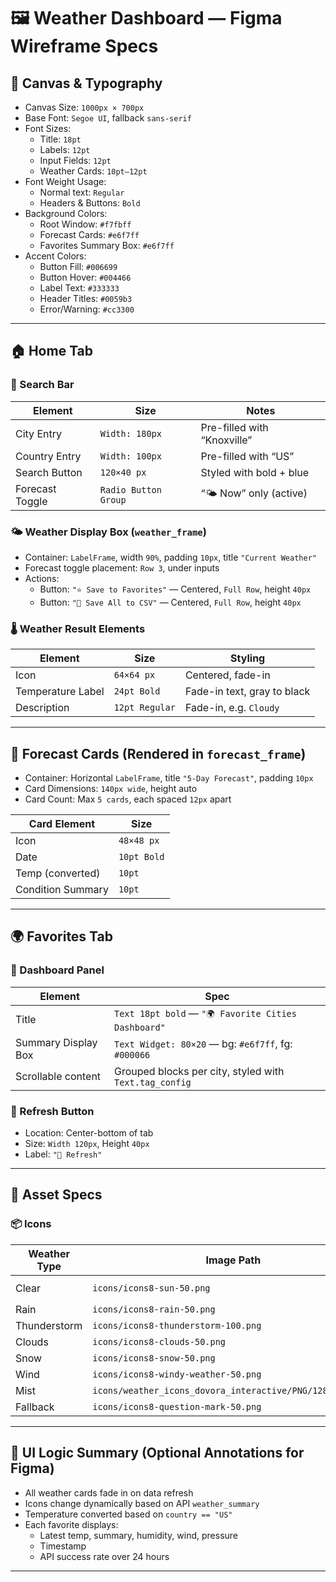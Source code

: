 # 🖼️ Weather Dashboard — Figma Wireframe Specs

## 🎨 Canvas & Typography

- Canvas Size: `1000px × 700px`
- Base Font: `Segoe UI`, fallback `sans-serif`
- Font Sizes:
  - Title: `18pt`
  - Labels: `12pt`
  - Input Fields: `12pt`
  - Weather Cards: `10pt–12pt`
- Font Weight Usage:
  - Normal text: `Regular`
  - Headers & Buttons: `Bold`
- Background Colors:
  - Root Window: `#f7fbff`
  - Forecast Cards: `#e6f7ff`
  - Favorites Summary Box: `#e6f7ff`
- Accent Colors:
  - Button Fill: `#006699`
  - Button Hover: `#004466`
  - Label Text: `#333333`
  - Header Titles: `#0059b3`
  - Error/Warning: `#cc3300`

---

## 🏠 Home Tab

### 🔎 Search Bar

| Element         | Size                 | Notes                       |
| --------------- | -------------------- | --------------------------- |
| City Entry      | `Width: 180px`       | Pre-filled with “Knoxville” |
| Country Entry   | `Width: 100px`       | Pre-filled with “US”        |
| Search Button   | `120×40 px`          | Styled with bold + blue     |
| Forecast Toggle | `Radio Button Group` | “🌤️ Now” only (active)      |

### 🌤️ Weather Display Box (`weather_frame`)

- Container: `LabelFrame`, width `90%`, padding `10px`, title `"Current Weather"`
- Forecast toggle placement: `Row 3`, under inputs
- Actions:
  - Button: `"⭐ Save to Favorites"` — Centered, `Full Row`, height `40px`
  - Button: `"💾 Save All to CSV"` — Centered, `Full Row`, height `40px`

### 🌡️ Weather Result Elements

| Element           | Size           | Styling                     |
| ----------------- | -------------- | --------------------------- |
| Icon              | `64×64 px`     | Centered, fade-in           |
| Temperature Label | `24pt Bold`    | Fade-in text, gray to black |
| Description       | `12pt Regular` | Fade-in, e.g. `Cloudy`      |

---

## 📆 Forecast Cards (Rendered in `forecast_frame`)

- Container: Horizontal `LabelFrame`, title `"5-Day Forecast"`, padding `10px`
- Card Dimensions: `140px wide`, height auto
- Card Count: Max `5 cards`, each spaced `12px` apart

| Card Element      | Size        |
| ----------------- | ----------- |
| Icon              | `48×48 px`  |
| Date              | `10pt Bold` |
| Temp (converted)  | `10pt`      |
| Condition Summary | `10pt`      |

---

## 🌍 Favorites Tab

### 🧭 Dashboard Panel

| Element             | Spec                                                   |
| ------------------- | ------------------------------------------------------ |
| Title               | `Text 18pt bold` — `"🌍 Favorite Cities Dashboard"`    |
| Summary Display Box | `Text Widget: 80×20` — bg: `#e6f7ff`, fg: `#000066`    |
| Scrollable content  | Grouped blocks per city, styled with `Text.tag_config` |

### 🔄 Refresh Button

- Location: Center-bottom of tab
- Size: `Width 120px`, Height `40px`
- Label: `"🔄 Refresh"`

---

## 📁 Asset Specs

### 📦 Icons

| Weather Type | Image Path                                                | Render Size       |
| ------------ | --------------------------------------------------------- | ----------------- |
| Clear        | `icons/icons8-sun-50.png`                                 | `64x64` / `48x48` |
| Rain         | `icons/icons8-rain-50.png`                                | Same              |
| Thunderstorm | `icons/icons8-thunderstorm-100.png`                       | Resized           |
| Clouds       | `icons/icons8-clouds-50.png`                              | Same              |
| Snow         | `icons/icons8-snow-50.png`                                | Same              |
| Wind         | `icons/icons8-windy-weather-50.png`                       | Same              |
| Mist         | `icons/weather_icons_dovora_interactive/PNG/128/mist.png` | Same              |
| Fallback     | `icons/icons8-question-mark-50.png`                       | Same              |

---

## 🧠 UI Logic Summary (Optional Annotations for Figma)

- All weather cards fade in on data refresh
- Icons change dynamically based on API `weather_summary`
- Temperature converted based on `country == "US"`
- Each favorite displays:
  - Latest temp, summary, humidity, wind, pressure
  - Timestamp
  - API success rate over 24 hours

---
